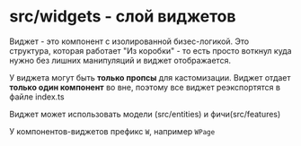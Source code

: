 # src/widgets -  слой виджетов

Виджет - это компонент с изолированной бизес-логикой. Это структура, которая работает "Из коробки" -  то есть просто воткнул куда нужно без лишних манипуляций и виджет отображается.

У виджета могут быть **только пропсы** для кастомизации.
Виджет отдает **только один компонент** во вне, поэтому все виджет реэкспортятся в файле index.ts

Виджет может использовать модели (src/entities) и фичи(src/features)

У компонентов-виджетов префикс `W`, например `WPage`